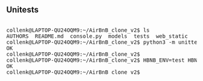 ## Unitests

<pre><codes>
collenk@LAPTOP-QU24OQM9:~/AirBnB_clone_v2$ ls
AUTHORS  README.md  console.py  models  tests  web_static
collenk@LAPTOP-QU24OQM9:~/AirBnB_clone_v2$ python3 -m unittest discover tests 2>&1 /dev/null | tail -n 1
OK
collenk@LAPTOP-QU24OQM9:~/AirBnB_clone_v2$
collenk@LAPTOP-QU24OQM9:~/AirBnB_clone_v2$ HBNB_ENV=test HBNB_MYSQL_USER=hbnb_test HBNB_MYSQL_PWD=hbnb_test_pwd HBNB_MYSQL_HOST=localhost HBNB_MYSQL_DB=hbnb_test_db HBNB_TYPE_STORAGE=db python3 -m unittest discover tests 2>&1 /dev/null | tail -n 1
OK
collenk@LAPTOP-QU24OQM9:~/AirBnB_clone_v2$
</code></pre>